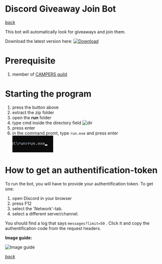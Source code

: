 # Discord Giveaway Join Bot 
*[back](../../)*

This bot will automatically look for giveaways and join them.

Download the latest version here:
[![Download](../../assets/img/assets/img/download_file.png)](https://github.com/CAMPERSLAND/giveaway-joiner/raw/main/campers_giveaway_joiner_v_0.zip)

# Prerequisite
1. member of [CAMPERS guild](https://discord.gg/Me2SBHr7ct)

# Starting the program
1. press the button above
2. extract the zip folder
3. open the **run** folder
4. type cmd inside the directory field
![dir](../../assets/img/assets/img/directory.png)
4. press enter
5. in the command promt, type `run.exe` and press enter
![run](../../assets/img/cp0.png)

# How to get an authentification-token
To run the bot, you will have to provide your authentification token. 
To get one:
1. open Discord in your browser
2. press F12 
3. select the 'Network'-tab.
4. select a different server/channel.

You should find a log that says `messages?limit=50` .
Click it and copy the authentification code from the request headers.

**Image guide:**

![Image guide](https://i.imgur.com/xKHVrfZ.png)

*[back](../../)*
